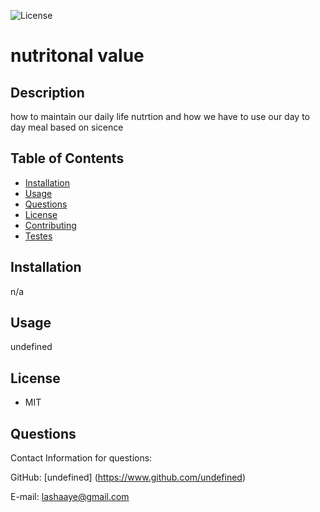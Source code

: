 
![License](https://img.shields.io/static/v1?label=License&message=MIT&color=BLUE)
# nutritonal value

## Description

how to maintain our daily life nutrtion and how we have to use our day to day meal based on sicence 

## Table of Contents

* [Installation](#installation)
* [Usage](#usage)
* [Questions](#questions)
* [License](#license)
* [Contributing](#contributing)
* [Testes](#tests)

## Installation

n/a

## Usage

undefined

## License

* MIT




## Questions

Contact Information for questions: 


GitHub: [undefined] (https://www.github.com/undefined) 

E-mail: lashaaye@gmail.com

